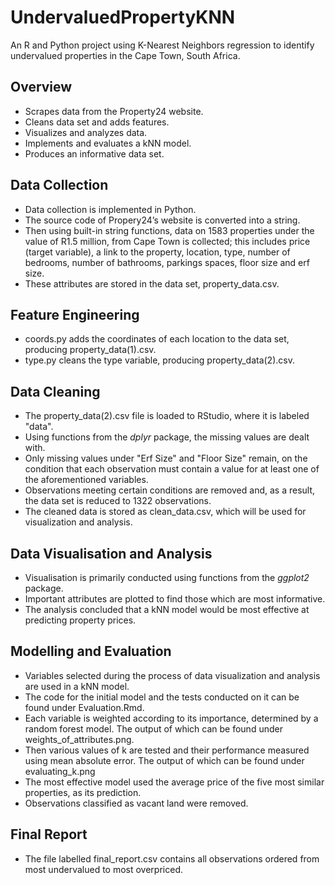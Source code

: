 # UndervaluedPropertyKNN
An R and Python project using K-Nearest Neighbors regression to identify undervalued properties in the Cape Town, South Africa.

## Overview 
* Scrapes data from the Property24 website.
* Cleans data set and adds features.
* Visualizes and analyzes data.
* Implements and evaluates a kNN model.
* Produces an informative data set. 

## Data Collection 
* Data collection is implemented in Python. 
* The source code of Propery24’s website is converted into a string.
* Then using built-in string functions, data on 1583 properties under the value of R1.5 million, from Cape Town is collected; this includes price (target variable), a link to the property, location, type, number of bedrooms, number of bathrooms, parkings spaces, floor size and erf size.
* These attributes are stored in the data set, property_data.csv.

## Feature Engineering 
* coords.py adds the coordinates of each location to the data set, producing property_data(1).csv.
* type.py cleans the type variable, producing property_data(2).csv.

## Data Cleaning 
* The property_data(2).csv file is loaded to RStudio, where it is labeled "data".
* Using functions from the *dplyr* package, the missing values are dealt with.
* Only missing values under "Erf Size" and "Floor Size" remain, on the condition that each observation must contain a value for at least one of the aforementioned variables. 
* Observations meeting certain conditions are removed and, as a result, the data set is reduced to 1322 observations.
* The cleaned data is stored as clean_data.csv, which will be used for visualization and analysis. 

## Data Visualisation and Analysis 
* Visualisation is primarily conducted using functions from the *ggplot2* package.
* Important attributes are plotted to find those which are most informative.
* The analysis concluded that a kNN model would be most effective at predicting property prices.

## Modelling and Evaluation
* Variables selected during the process of data visualization and analysis are used in a kNN model.
* The code for the initial model and the tests conducted on it can be found under Evaluation.Rmd.
* Each variable is weighted according to its importance, determined by a random forest model. The output of which can be found under weights_of_attributes.png.
* Then various values of k are tested and their performance measured using mean absolute error. The output of which can be found under evaluating_k.png
* The most effective model used the average price of the five most similar properties, as its prediction.
* Observations classified as vacant land were removed.

## Final Report
* The file labelled final_report.csv contains all observations ordered from most undervalued to most overpriced.



  
